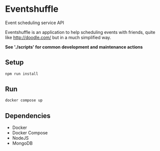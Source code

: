 # Eventshuffle
Event scheduling service API

Eventshuffle is an application to help scheduling events with friends, quite like http://doodle.com/ but in a much simplified way.

__See './scripts' for common development and maintenance actions__

## Setup
```bash
npm run install
```

## Run
```bash
docker compose up
```

## Dependencies
- Docker
- Docker Compose
- NodeJS
- MongoDB
